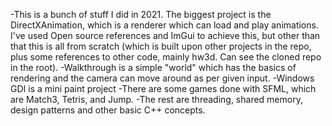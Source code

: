 -This is a bunch of stuff I did in 2021. The biggest project is the DirectXAnimation, which is a renderer which can load and play animations. I've used Open source references and ImGui to achieve this, but other than that this is all from scratch (which is built upon other projects in the repo, plus some references to other code, mainly hw3d. Can see the cloned repo in the root).
-Walkthrough is a simple "world" which has the basics of rendering and the camera can move around as per given input.
-Windows GDI is a mini paint project
-There are some games done with SFML, which are Match3, Tetris, and Jump.
-The rest are threading, shared memory, design patterns and other basic C++ concepts.
